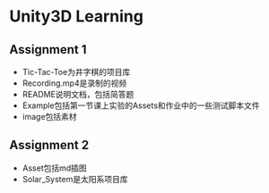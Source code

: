 # Unity3D Learning 

## Assignment 1

- Tic-Tac-Toe为井字棋的项目库
- Recording.mp4是录制的视频
- README说明文档，包括简答题​
- Example包括第一节课上实验的Assets和作业中的一些测试脚本文件
- image包括素材




## Assignment 2

- Asset包括md插图
- Solar_System是太阳系项目库